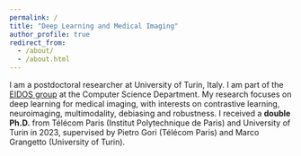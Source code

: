 ```yaml
---
permalink: /
title: "Deep Learning and Medical Imaging"
author_profile: true
redirect_from: 
  - /about/
  - /about.html
---
```


I am a postdoctoral researcher at University of Turin, Italy. I am part of the [EIDOS group](https://eidos.di.unito.it/) at the Computer Science Department. My research focuses on deep learning for medical imaging, with interests on contrastive learning, neuroimaging, multimodality, debiasing and robustness. I received a **double Ph.D.** from Télécom Paris (Institut Polytechnique de Paris) and University of Turin in 2023, supervised by Pietro Gori (Télécom Paris) and Marco Grangetto (University of Turin).